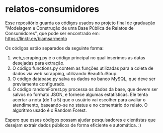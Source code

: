# relatos-consumidores
Esse repositório guarda os códigos usados no projeto final de graduação "Modelagem e Construção de uma Base Pública de Relatos de Consumidores", que pode ser encontrado em: https://linktr.ee/biamsarmento

Os códigos estão separados da seguinte forma: 

1) web_scraping.py é o código principal no qual inserimos as datas desejadas para extração.
2) O código functions.py contem as funções utilizadas para a coleta de dados via web scrapping, utilizando BeautifulSoup.
3) O código database.py salva os dados no banco MySQL, que deve ser previamente configurado.
4) O código randomForest.py processa os dados da base, que devem ser salvos no formato JSON, e fornece algumas estatísticas. Ele tenta acertar a nota (de 1 a 5) que o usuário vai escolher para avaliar o atendimento, baseando-se no status e no comentário do relato. O algoritmo usado é o Random Forest.

Espero que esses códigos possam ajudar pesquisadores e cientistas que desejam extrair dados públicos de forma eficiente e automática. :)